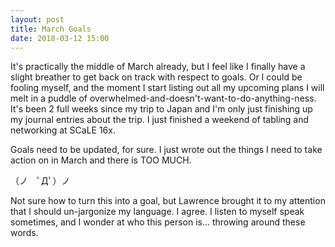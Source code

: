 ```yaml
---
layout: post
title: March Goals
date: 2018-03-12 15:00
---
```


It's practically the middle of March already, but I feel like I finally have a slight breather to get back on track with respect to goals.  Or I could be fooling myself, and the moment I start listing out all my upcoming plans I will melt in a puddle of overwhelmed-and-doesn't-want-to-do-anything-ness.  It's been 2 full weeks since my trip to Japan and I'm only just finishing up my journal entries about the trip.  I just finished a weekend of tabling and networking at SCaLE 16x.  

Goals need to be updated, for sure.  I just wrote out the things I need to take action on in March and there is TOO MUCH.

（ノ　ﾟДﾟ）ノ

Not sure how to turn this into a goal, but Lawrence brought it to my attention that I should un-jargonize my language.  I agree.  I listen to myself speak sometimes, and I wonder at who this person is... throwing around these words.
